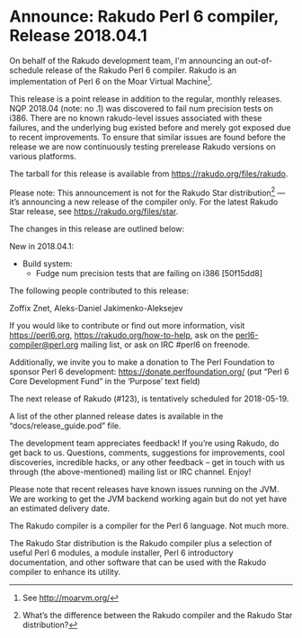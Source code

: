 # Announce: Rakudo Perl 6 compiler, Release 2018.04.1

On behalf of the Rakudo development team, I'm announcing an
out-of-schedule release of the Rakudo Perl 6 compiler.
Rakudo is an implementation of Perl 6 on the Moar Virtual Machine[^1].

This release is a point release in addition to the regular, monthly
releases. NQP 2018.04 (note: no .1) was discovered to fail num
precision tests on i386. There are no known rakudo-level issues
associated with these failures, and the underlying bug existed before
and merely got exposed due to recent improvements. To ensure that
similar issues are found before the release we are now continuously
testing prerelease Rakudo versions on various platforms.

The tarball for this release is available from <https://rakudo.org/files/rakudo>.

Please note: This announcement is not for the Rakudo Star
distribution[^2] — it’s announcing a new release of the compiler
only. For the latest Rakudo Star release, see
<https://rakudo.org/files/star>.

The changes in this release are outlined below:

New in 2018.04.1:
  + Build system:
    + Fudge num precision tests that are failing on i386 [50f15dd8]

The following people contributed to this release:

Zoffix Znet, Aleks-Daniel Jakimenko-Aleksejev

If you would like to contribute or find out more information, visit
<https://perl6.org>, <https://rakudo.org/how-to-help>, ask on the
<perl6-compiler@perl.org> mailing list, or ask on IRC #perl6 on freenode.

Additionally, we invite you to make a donation to The Perl Foundation
to sponsor Perl 6 development: <https://donate.perlfoundation.org/>
(put “Perl 6 Core Development Fund” in the ‘Purpose’ text field)

The next release of Rakudo (#123), is tentatively scheduled for 2018-05-19.

A list of the other planned release dates is available in the
“docs/release_guide.pod” file.

The development team appreciates feedback! If you’re using Rakudo, do
get back to us. Questions, comments, suggestions for improvements, cool
discoveries, incredible hacks, or any other feedback – get in touch with
us through (the above-mentioned) mailing list or IRC channel. Enjoy!

Please note that recent releases have known issues running on the JVM.
We are working to get the JVM backend working again but do not yet have
an estimated delivery date.

[^1]: See <http://moarvm.org/>

[^2]: What’s the difference between the Rakudo compiler and the Rakudo
Star distribution?

The Rakudo compiler is a compiler for the Perl 6 language.
Not much more.

The Rakudo Star distribution is the Rakudo compiler plus a selection
of useful Perl 6 modules, a module installer, Perl 6 introductory
documentation, and other software that can be used with the Rakudo
compiler to enhance its utility.
